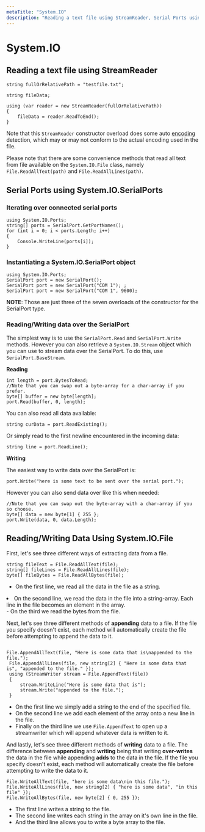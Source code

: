 ```yaml
---
metaTitle: "System.IO"
description: "Reading a text file using StreamReader, Serial Ports using System.IO.SerialPorts, Reading/Writing Data Using System.IO.File"
---
```


# System.IO



## Reading a text file using StreamReader


```dotnet
string fullOrRelativePath = "testfile.txt";

string fileData;

using (var reader = new StreamReader(fullOrRelativePath))
{
    fileData = reader.ReadToEnd();
}

```

Note that this `StreamReader` constructor overload does some auto [encoding](//#file-encodings) detection, which may or may not conform to the actual encoding used in the file.

Please note that there are some convenience methods that read all text from file available on the `System.IO.File` class, namely `File.ReadAllText(path)` and `File.ReadAllLines(path)`.



## Serial Ports using System.IO.SerialPorts


### Iterating over connected serial ports

```dotnet
using System.IO.Ports;
string[] ports = SerialPort.GetPortNames();
for (int i = 0; i < ports.Length; i++)
{
    Console.WriteLine(ports[i]);
}

```

### Instantiating a System.IO.SerialPort object

```dotnet
using System.IO.Ports;
SerialPort port = new SerialPort();
SerialPort port = new SerialPort("COM 1"); ;
SerialPort port = new SerialPort("COM 1", 9600);

```

**NOTE**: Those are just three of the seven overloads of the constructor for the SerialPort type.

### Reading/Writing data over the SerialPort

The simplest way is to use the `SerialPort.Read` and `SerialPort.Write` methods.
However you can also retrieve a `System.IO.Stream` object which you can use to stream data over the SerialPort. To do this, use `SerialPort.BaseStream`.

**Reading**

```dotnet
int length = port.BytesToRead;
//Note that you can swap out a byte-array for a char-array if you prefer.
byte[] buffer = new byte[length];
port.Read(buffer, 0, length);

```

You can also read all data available:

```dotnet
string curData = port.ReadExisting();

```

Or simply read to the first newline encountered in the incoming data:

```dotnet
string line = port.ReadLine();

```

**Writing**

The easiest way to write data over the SerialPort is:

```dotnet
port.Write("here is some text to be sent over the serial port.");

```

However you can also send data over like this when needed:

```dotnet
//Note that you can swap out the byte-array with a char-array if you so choose.
byte[] data = new byte[1] { 255 };
port.Write(data, 0, data.Length);

```



## Reading/Writing Data Using System.IO.File


First, let's see three different ways of extracting data from a file.

```dotnet
string fileText = File.ReadAllText(file);
string[] fileLines = File.ReadAllLines(file);
byte[] fileBytes = File.ReadAllBytes(file);

```


- On the first line, we read all the data in the file as a string.
<li>On the second line, we read the data in the file into a string-array.
Each line in the file becomes an element in the array.</li>
- On the third we read the bytes from the file.

Next, let's see three different methods of **appending** data to a file.
If the file you specify doesn't exist, each method will automatically create the file before attempting to append the data to it.

```

File.AppendAllText(file, "Here is some data that is\nappended to the file.");
 File.AppendAllLines(file, new string[2] { "Here is some data that is", "appended to the file." });
 using (StreamWriter stream = File.AppendText(file))
 {
     stream.WriteLine("Here is some data that is");
     stream.Write("appended to the file.");
 }

```


- On the first line we simply add a string to the end of the specified file.
- On the second line we add each element of the array onto a new line in the file.
- Finally on the third line we use `File.AppendText` to open up a streamwriter which will append whatever data is written to it.

And lastly, let's see three different methods of **writing** data to a file.
The difference between **appending** and **writing** being that writing **over-writes** the data in the file while appending **adds** to the data in the file.
If the file you specify doesn't exist, each method will automatically create the file before attempting to write the data to it.

```dotnet
File.WriteAllText(file, "here is some data\nin this file.");
File.WriteAllLines(file, new string[2] { "here is some data", "in this file" });
File.WriteAllBytes(file, new byte[2] { 0, 255 });

```


- The first line writes a string to the file.
- The second line writes each string in the array on it's own line in the file.
- And the third line allows you to write a byte array to the file.

